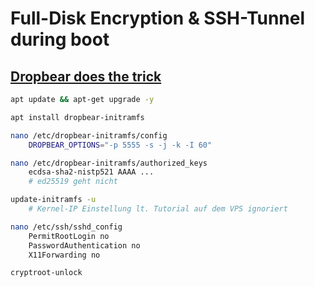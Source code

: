 # Full-Disk Encryption & SSH-Tunnel during boot
## [Dropbear does the trick](https://hamy.io/post/0009/how-to-install-luks-encrypted-ubuntu-18.04.x-server-and-enable-remote-unlocking/#gsc.tab=0)

```bash
apt update && apt-get upgrade -y

apt install dropbear-initramfs

nano /etc/dropbear-initramfs/config
	DROPBEAR_OPTIONS="-p 5555 -s -j -k -I 60"

nano /etc/dropbear-initramfs/authorized_keys
	ecdsa-sha2-nistp521 AAAA ...
	# ed25519 geht nicht

update-initramfs -u
	# Kernel-IP Einstellung lt. Tutorial auf dem VPS ignoriert

nano /etc/ssh/sshd_config
	PermitRootLogin no
	PasswordAuthentication no
	X11Forwarding no

cryptroot-unlock
```